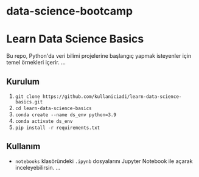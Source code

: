 # data-science-bootcamp

# Learn Data Science Basics

Bu repo, Python'da veri bilimi projelerine başlangıç yapmak isteyenler için temel örnekleri içerir. 
...

## Kurulum

1. `git clone https://github.com/kullaniciadi/learn-data-science-basics.git`
2. `cd learn-data-science-basics`
3. `conda create --name ds_env python=3.9`
4. `conda activate ds_env`
5. `pip install -r requirements.txt`

## Kullanım

- `notebooks` klasöründeki `.ipynb` dosyalarını Jupyter Notebook ile açarak inceleyebilirsin.
...
